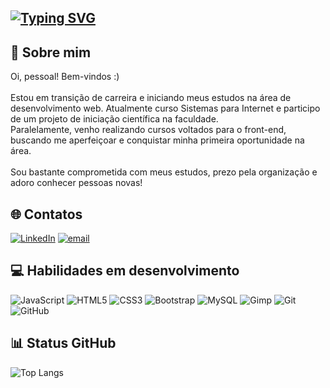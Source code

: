 [![Typing SVG](https://readme-typing-svg.demolab.com?font=Fira+Code&size=25&duration=4000&pause=1000&color=362BC1&width=435&lines=Caroline+Didon%C3%A9;Desenvolvimento+Front-End)](https://git.io/typing-svg)
---

## 💫 Sobre mim
Oi, pessoal! Bem-vindos :)<br><br>Estou em transição de carreira e iniciando meus estudos na área de desenvolvimento web. Atualmente curso Sistemas para Internet e participo de um projeto de iniciação científica na faculdade.<br>Paralelamente, venho realizando cursos voltados para o front-end, buscando me aperfeiçoar e conquistar minha primeira oportunidade na área.<br><br>Sou bastante comprometida com meus estudos, prezo pela organização e adoro conhecer pessoas novas!


## 🌐 Contatos
[![LinkedIn](https://img.shields.io/badge/LinkedIn-%230077B5.svg?logo=linkedin&logoColor=white)](https://linkedin.com/in/https://www.linkedin.com/in/caroline-didoné) [![email](https://img.shields.io/badge/Email-D14836?logo=gmail&logoColor=white)](mailto:caroldidone89@gmail.com) 


## 💻 Habilidades em desenvolvimento
![JavaScript](https://img.shields.io/badge/javascript-%23323330.svg?style=for-the-badge&logo=javascript&logoColor=%23F7DF1E) ![HTML5](https://img.shields.io/badge/html5-%23E34F26.svg?style=for-the-badge&logo=html5&logoColor=white) ![CSS3](https://img.shields.io/badge/css3-%231572B6.svg?style=for-the-badge&logo=css3&logoColor=white) ![Bootstrap](https://img.shields.io/badge/bootstrap-%238511FA.svg?style=for-the-badge&logo=bootstrap&logoColor=white) ![MySQL](https://img.shields.io/badge/mysql-4479A1.svg?style=for-the-badge&logo=mysql&logoColor=white) ![Gimp](https://img.shields.io/badge/Gimp-657D8B?style=for-the-badge&logo=gimp&logoColor=FFFFFF) ![Git](https://img.shields.io/badge/git-%23F05033.svg?style=for-the-badge&logo=git&logoColor=white) ![GitHub](https://img.shields.io/badge/github-%23121011.svg?style=for-the-badge&logo=github&logoColor=white)


## 📊 Status GitHub

![Top Langs](https://github-readme-stats.vercel.app/api/top-langs/?username=CarolineDidone&theme=dark&hide_border=false&include_all_commits=false&count_private=false&layout=compact)
